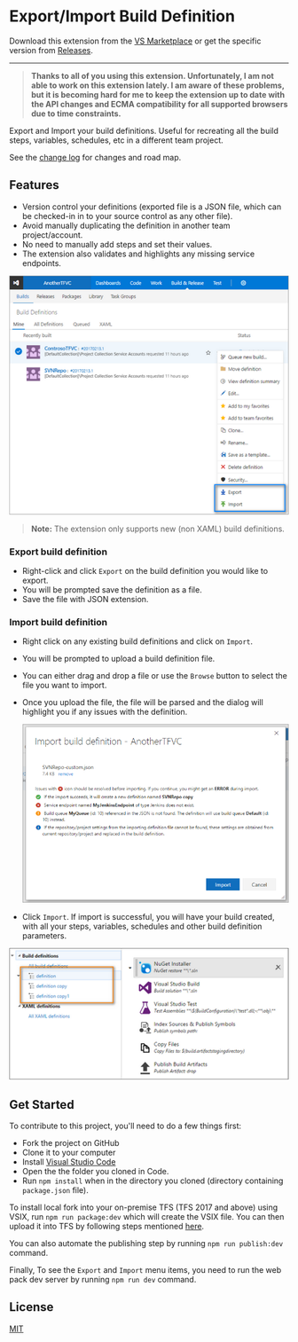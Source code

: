 # Export/Import Build Definition

Download this extension from the [VS Marketplace](http://bit.ly/exportimportbuild) or get the specific version from [Releases](https://github.com/onlyutkarsh/ExportImportBuildDefinition/releases).

---------------------------------------

> **Thanks to all of you using this extension. Unfortunately, I am not able to work on this extension lately. I am aware of these problems, but it is becoming hard for me to keep the extension up to date with the API changes and ECMA compatibility for all supported browsers due to time constraints.**

Export and Import your build definitions. Useful for recreating all the build steps, variables, schedules, etc in a different team project.

See the [change log](.github/CHANGELOG.md) for changes and road map.

## Features 
- Version control your definitions (exported file is a JSON file, which can be checked-in in to your source control as any other file). 
- Avoid manually duplicating the definition in another team project/account.
- No need to manually add steps and set their values.
- The extension also validates and highlights any missing service endpoints.

![Context Menu](screenshots/context-menu-new.png)

> **Note:** The extension only supports new (non XAML) build definitions.

### Export build definition ###

- Right-click and click `Export` on the build definition you would like to export.
- You will be prompted save the definition as a file.
- Save the file with JSON extension.

### Import build definition ###

- Right click on any existing build definitions and click on `Import`.
- You will be prompted to upload a build definition file.
- You can either drag and drop a file or use the `Browse` button to select the file you want to import.
- Once you upload the file, the file will be parsed and the dialog will highlight you if any issues with the definition.

  ![Import Dialog](screenshots/import-dialog.png)

- Click `Import`. If import is successful, you will have your build created, with all your steps, variables, schedules and other build definition parameters.

![DefinitionCopy](screenshots/definition.png)

## Get Started ##

To contribute to this project, you'll need to do a few things first:

- Fork the project on GitHub
- Clone it to your computer
- Install [Visual Studio Code](http://code.visualstudio.com/)
- Open the the folder you cloned in Code.
- Run `npm install` when in the directory you cloned (directory containing `package.json` file).

To install local fork into your on-premise TFS (TFS 2017 and above) using VSIX, run `npm run package:dev` which will create the VSIX file. You can then upload it into TFS by following steps mentioned [here](https://www.visualstudio.com/en-us/docs/marketplace/get-tfs-extensions).

You can also automate the publishing step by running `npm run publish:dev` command.

Finally, To see the `Export` and `Import` menu items, you need to run the web pack dev server by running `npm run dev` command.

## License
[MIT](LICENSE.txt)
